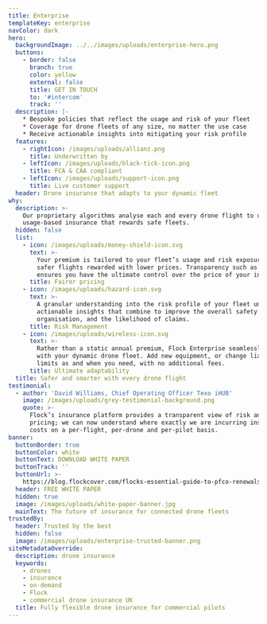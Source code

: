 ```yaml
---
title: Enterprise
templateKey: enterprise
navColor: dark
hero:
  backgroundImage: ../../images/uploads/enterprise-hero.png
  buttons:
    - border: false
      branch: true
      color: yellow
      external: false
      title: GET IN TOUCH
      to: '#intercom'
      track: ''
  description: |-
    * Bespoke policies that reflect the usage and risk of your fleet
    * Coverage for drone fleets of any size, no matter the use case
    * Receive actionable insights into mitigating your risk profile
  features:
    - rightIcon: /images/uploads/allianz.png
      title: Underwritten by
    - leftIcon: /images/uploads/black-tick-icon.png
      title: FCA & CAA compliant
    - leftIcon: /images/uploads/support-icon.png
      title: Live customer support
  header: Drone insurance that adapts to your dynamic fleet
why:
  description: >-
    Our proprietary algorithms analyse each and every drone flight to unlock
    usage-based insurance that rewards safe fleets.
  hidden: false
  list:
    - icon: /images/uploads/money-shield-icon.svg
      text: >-
        Your premium is tailored to your fleet’s usage and risk exposure, with
        safer flights rewarded with lower prices. Transparency such as this
        ensures you have the ultimate control over the price of your insurance.
      title: Fairer pricing
    - icon: /images/uploads/hazard-icon.svg
      text: >-
        A granular understanding into the risk profile of your fleet unlocks
        actionable insights that combine to improve the overall safety of your
        organisation, and the likelihood of claims.
      title: Risk Management
    - icon: /images/uploads/wireless-icon.svg
      text: >-
        Rather than a static annual premium, Flock Enterprise seamlessly evolves
        with your dynamic drone fleet. Add new equipment, or change liability
        limits as and when you need, with no additional fees.
      title: Ultimate adaptability
  title: Safer and smarter with every drone flight
testimonial:
  - author: 'David Williams, Chief Operating Officer Texo iHUB'
    image: /images/uploads/grey-testimonial-background.png
    quote: >-
      Flock’s insurance platform provides a transparent view of risk and
      pricing; we can now understand where exactly we are incurring insurance
      costs on a per-flight, per-drone and per-pilot basis.
banner:
  buttonBorder: true
  buttonColor: white
  buttonText: DOWNLOAD WHITE PAPER
  buttonTrack: ''
  buttonUrl: >-
    https://blog.flockcover.com/flocks-essential-guide-to-pfco-renewals-dac39542e16a
  header: FREE WHITE PAPER
  hidden: true
  image: /images/uploads/white-paper-banner.jpg
  mainText: The future of insurance for connected drone fleets
trustedBy:
  header: Trusted by the best
  hidden: false
  image: /images/uploads/enterprise-trusted-banner.png
siteMetadataOverride:
  description: drone insurance
  keywords:
    - drones
    - insurance
    - on-demand
    - Flock
    - commercial drone insurance UK
  title: Fully flexible drone insurance for commercial pilots
---
```

